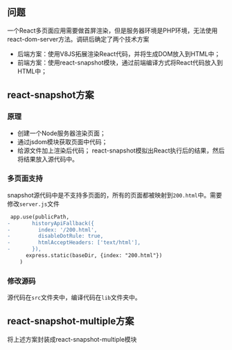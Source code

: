 ## 问题
一个React多页面应用需要做首屏渲染，但是服务器环境是PHP环境，无法使用react-dom-server方法。调研后确定了两个技术方案
* 后端方案：使用V8JS拓展渲染React代码，并将生成DOM放入到HTML中；
* 前端方案：使用react-snapshot模块，通过前端编译方式将React代码放入到HTML中；

## react-snapshot方案
### 原理
* 创建一个Node服务器渲染页面；
* 通过jsdom模块获取页面中代码；
* 给源文件加上渲染后代码；
react-snapshot模拟出React执行后的结果，然后将结果放入源代码中。

### 多页面支持
snapshot源代码中是不支持多页面的，所有的页面都被映射到`200.html`中。需要修改`server.js`文件
```diff
 app.use(publicPath,
-       historyApiFallback({
-         index: '/200.html',
-         disableDotRule: true,
-         htmlAcceptHeaders: ['text/html'],
-       }),
      express.static(baseDir, {index: "200.html"})
    )
```
### 修改源码
源代码在`src`文件夹中，编译代码在`lib`文件夹中。

## react-snapshot-multiple方案
将上述方案封装成react-snapshot-multiple模块

